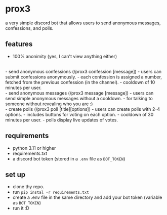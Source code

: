 # prox3
a very simple discord bot that allows users to send anonymous messages, confessions, and polls.

## features
- 100% anonimity (yes, I can't view anything either)
<br>
- send anonymous confessions (/prox3 confession [message])
   - users can submit confessions anonymously.
   - each confession is assigned a number, fetched from the previous confession (in the channel).
   - cooldown of 10 minutes per user.
<br>
- send anonymous messages (/prox3 message [message])
   - users can send simple anonymous messages without a cooldown.
   - for talking to someone without revealing who you are :)
<br>
- create polls (/prox3 poll [title][options])
   - users can create polls with 2-4 options.
   - includes buttons for voting on each option.
   - cooldown of 30 minutes per user.
   - polls display live updates of votes.

## requirements
- python 3.11 or higher
- requirements.txt
- a discord bot token (stored in a `.env` file as `BOT_TOKEN`)

## set up
- clone thy repo.
- run `pip instal -r requirements.txt`
- create a .env file in the same directory and add your bot token (variable as `BOT_TOKEN`)
- run it :D
